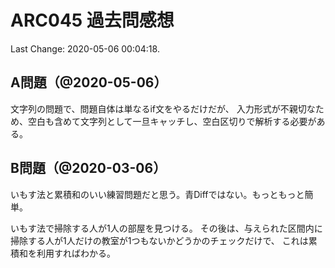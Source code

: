 # ARC045 過去問感想

Last Change: 2020-05-06 00:04:18.

## A問題（@2020-05-06）

文字列の問題で、問題自体は単なるif文をやるだけだが、
入力形式が不親切なため、空白も含めて文字列として一旦キャッチし、空白区切りで解析する必要がある。

## B問題（@2020-03-06）

いもす法と累積和のいい練習問題だと思う。青Diffではない。もっともっと簡単。

いもす法で掃除する人が1人の部屋を見つける。
その後は、与えられた区間内に掃除する人が1人だけの教室が1つもないかどうかのチェックだけで、
これは累積和を利用すればわかる。

